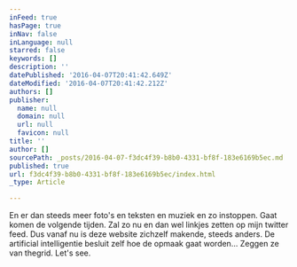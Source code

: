 ```yaml
---
inFeed: true
hasPage: true
inNav: false
inLanguage: null
starred: false
keywords: []
description: ''
datePublished: '2016-04-07T20:41:42.649Z'
dateModified: '2016-04-07T20:41:42.212Z'
authors: []
publisher:
  name: null
  domain: null
  url: null
  favicon: null
title: ''
author: []
sourcePath: _posts/2016-04-07-f3dc4f39-b8b0-4331-bf8f-183e6169b5ec.md
published: true
url: f3dc4f39-b8b0-4331-bf8f-183e6169b5ec/index.html
_type: Article

---
```

En er dan steeds meer foto's en teksten en muziek en zo instoppen. Gaat komen de volgende tijden. Zal zo nu en dan wel linkjes zetten op mijn twitter feed. Dus vanaf nu is deze website zichzelf makende, steeds anders. De artificial intelligentie besluit zelf hoe de opmaak gaat worden... Zeggen ze van thegrid. Let's see.